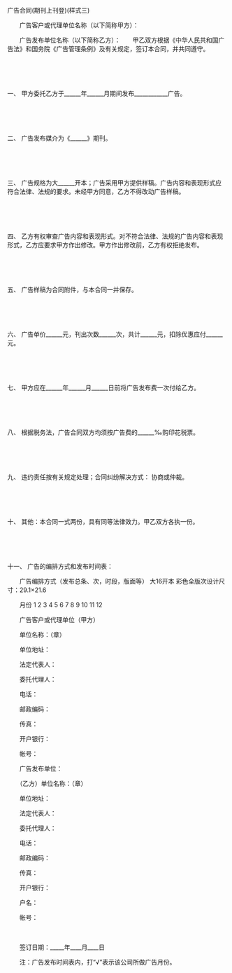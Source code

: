 



广告合同(期刊上刊登)(样式三)



 

　　广告客户或代理单位名称（以下简称甲方）：

　　广告发布单位名称（以下简称乙方）：　　甲乙双方根据《中华人民共和国广告法》和国务院《广告管理条例》及有关规定，签订本合同，并共同遵守。

　　

　　

一、
 甲方委托乙方于______年______月期间发布____________广告。

　　

　　

二、
广告发布媒介为《______》期刊。

　　

　　

三、
广告规格为大______开本；广告采用甲方提供样稿。广告内容和表现形式应符合法律、法规的要求。未经甲方同意，乙方不得改动广告样稿。

　　

　　

四、
乙方有权审查广告内容和表现形式。对不符合法律、法规的广告内容和表现形式，乙方应要求甲方作出修改。甲方作出修改前，乙方有权拒绝发布。

　　

　　

五、
广告样稿为合同附件，与本合同一并保存。

　　

　　

六、
广告单价______元，刊出次数______次，共计______元，扣除优惠应付______元。

　　

　　

七、
甲方应在______年______月______日前将广告发布费一次付给乙方。

　　

　　

八、
根据税务法，广告合同双方均须按广告费的______‰购印花税票。

　　

　　

九、
违约责任按有关规定处理；合同纠纷解决方式： 协商或仲裁。

　　

　　

十、
其他：本合同一式两份，具有同等法律效力。甲乙双方各执一份。

　　

　　

十一、
广告的编排方式和发布时间表：

　　广告编排方式（发布总条、次，时段，版面等） 大16开本 彩色全版次设计尺寸：29.1×21.6

　　月份 1 2 3 4 5 6 7 8 9 10 11 12　　

　　广告客户或代理单位（甲方）

　　单位名称：（章）

　　单位地址：

　　法定代表人：

　　委托代理人：

　　电话：

　　邮政编码：

　　传真：

　　开户银行：

　　帐号：

　　广告发布单位：　　

　　（乙方）单位名称：（章）

　　单位地址：

　　法定代表人：

　　委托代理人：

　　电话：

　　邮政编码：

　　传真：

　　开户银行：

　　户名：

　　帐号：

　　

　　签订日期：_____年____月____日　　

　　注：广告发布时间表内，打“√”表示该公司所做广告月份。